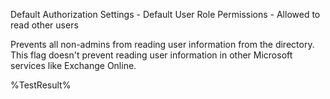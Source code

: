 Default Authorization Settings - Default User Role Permissions - Allowed to read other users

Prevents all non-admins from reading user information from the directory. This flag doesn't prevent reading user information in other Microsoft services like Exchange Online.

<!--- Results --->
%TestResult%
